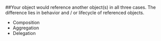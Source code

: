 ##Your object would reference another object(s) in all three cases. The difference lies in behavior and / or lifecycle of referenced objects.

* Composition
* Aggregation
* Delegation

